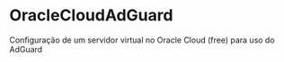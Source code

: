 # OracleCloudAdGuard
Configuração de um servidor virtual no Oracle Cloud (free) para uso do AdGuard
